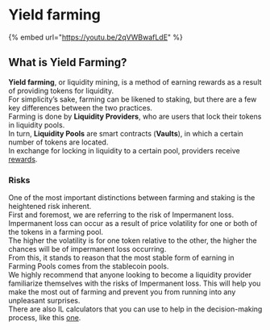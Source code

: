 # Yield farming

{% embed url="https://youtu.be/2qVWBwafLdE" %}

## What is Yield Farming?

**Yield farming**, or liquidity mining, is a method of earning rewards as a result of providing tokens for liquidity.\
For simplicity’s sake, farming can be likened to staking, but there are a few key differences between the two practices.\
Farming is done by **Liquidity Providers**, who are users that lock their tokens in liquidity pools.\
In turn, **Liquidity Pools** are smart contracts (**Vaults**), in which a certain number of tokens are located.\
In exchange for locking in liquidity to a certain pool, providers receive [rewards](reward-token.md).

### Risks

One of the most important distinctions between farming and staking is the heightened risk inherent.\
First and foremost, we are referring to the risk of Impermanent loss. Impermanent loss can occur as a result of price volatility for one or both of the tokens in a farming pool.\
The higher the volatility is for one token relative to the other, the higher the chances will be of impermanent loss occurring.\
From this, it stands to reason that the most stable form of earning in Farming Pools comes from the stablecoin pools.\
We highly recommend that anyone looking to become a liquidity provider familiarize themselves with the risks of Impermanent loss. This will help you make the most out of farming and prevent you from running into any unpleasant surprises.\
There are also IL calculators that you can use to help in the decision-making process, like this [one](https://dailydefi.org/tools/impermanent-loss-calculator/).
